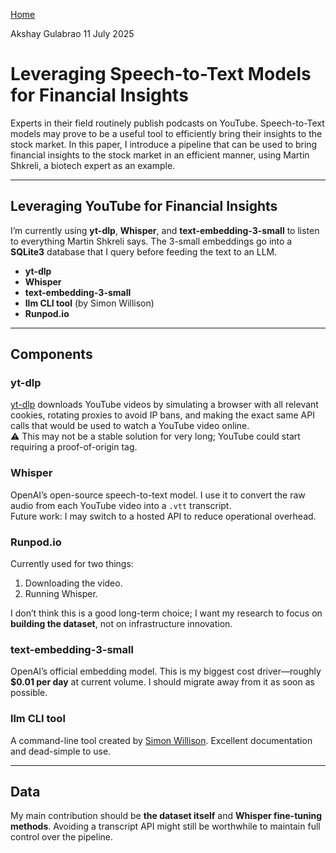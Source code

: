 [Home](./index.html)

Akshay Gulabrao 11 July 2025

# Leveraging Speech-to-Text Models for Financial Insights  
Experts in their field routinely publish podcasts on YouTube. Speech-to-Text models may prove to be a useful tool to efficiently bring their insights to the stock market. In this paper, I introduce a pipeline that can be used to bring financial insights to the stock market in an efficient manner, using Martin Shkreli, a biotech expert as an example.

---

## Leveraging YouTube for Financial Insights  
I’m currently using **yt-dlp**, **Whisper**, and **text-embedding-3-small** to listen to everything Martin Shkreli says. The 3-small embeddings go into a **SQLite3** database that I query before feeding the text to an LLM.

- **yt-dlp**  
- **Whisper**  
- **text-embedding-3-small**  
- **llm CLI tool** (by Simon Willison)  
- **Runpod.io**  

---

## Components

### yt-dlp  
[yt-dlp](https://github.com/yt-dlp/yt-dlp) downloads YouTube videos by simulating a browser with all relevant cookies, rotating proxies to avoid IP bans, and making the exact same API calls that would be used to watch a YouTube video online.  
⚠️ This may not be a stable solution for very long; YouTube could start requiring a proof-of-origin tag.

### Whisper  
OpenAI’s open-source speech-to-text model. I use it to convert the raw audio from each YouTube video into a `.vtt` transcript.  
Future work: I may switch to a hosted API to reduce operational overhead.

### Runpod.io  
Currently used for two things:  
1. Downloading the video.  
2. Running Whisper.  

I don’t think this is a good long-term choice; I want my research to focus on **building the dataset**, not on infrastructure innovation.

### text-embedding-3-small  
OpenAI’s official embedding model. This is my biggest cost driver—roughly **$0.01 per day** at current volume. I should migrate away from it as soon as possible.

### llm CLI tool  
A command-line tool created by [Simon Willison](https://github.com/simonw/llm). Excellent documentation and dead-simple to use.

---

## Data  
My main contribution should be **the dataset itself** and **Whisper fine-tuning methods**. Avoiding a transcript API might still be worthwhile to maintain full control over the pipeline.
